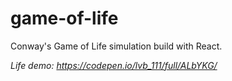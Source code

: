 # game-of-life

Conway's Game of Life simulation build with React.

*Life demo: https://codepen.io/lvb_111/full/ALbYKG/*
